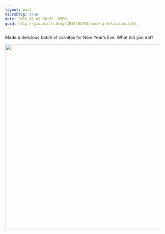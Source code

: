 ```yaml
---
layout: post
microblog: true
date: 2018-01-01 08:02 -0500
guid: http://gio.micro.blog/2018/01/01/made-a-delicious.html
---
```

Made a delicious batch of carnitas for New Year’s Eve. What did you eat?

<img src="http://gio.micro.blog/uploads/2018/77c05441b8.jpg" width="600" height="599" />
